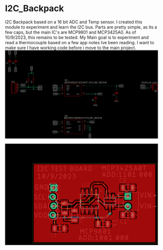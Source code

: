# I2C_Backpack
I2C Backpack based on a 16 bit ADC and Temp sensor.
I created this module to experiment and learn the I2C bus. Parts are pretty simple, as its a few caps, but the main IC's are MCP9801 and MCP3425A0. As of 10/9/2023, this remains to be tested.
My Main goal is to experiment and read a thermocouple based on a few app notes Ive been reading. I want to make sure I have working code before i move to the main project.
![](https://github.com/chrissavage2300/I2C_Backpack/blob/main/schematics/schematic.png?raw=true)

![](https://github.com/chrissavage2300/I2C_Backpack/blob/main/schematics/board.png?raw=true)
